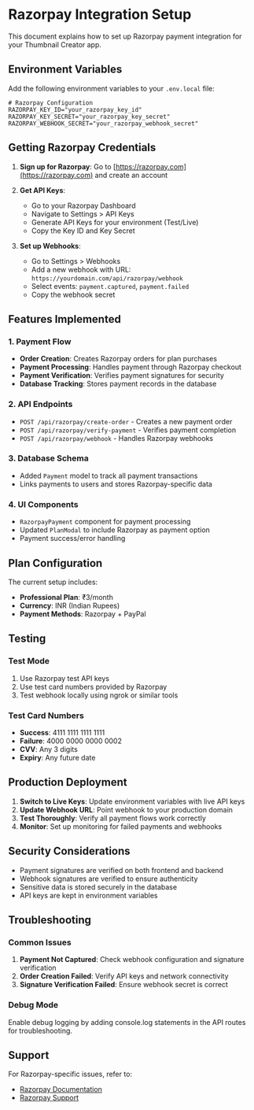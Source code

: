 # Razorpay Integration Setup

This document explains how to set up Razorpay payment integration for your Thumbnail Creator app.

## Environment Variables

Add the following environment variables to your `.env.local` file:

```env
# Razorpay Configuration
RAZORPAY_KEY_ID="your_razorpay_key_id"
RAZORPAY_KEY_SECRET="your_razorpay_key_secret"
RAZORPAY_WEBHOOK_SECRET="your_razorpay_webhook_secret"
```

## Getting Razorpay Credentials

1. **Sign up for Razorpay**: Go to [https://razorpay.com](https://razorpay.com) and create an account
2. **Get API Keys**:

   - Go to your Razorpay Dashboard
   - Navigate to Settings > API Keys
   - Generate API Keys for your environment (Test/Live)
   - Copy the Key ID and Key Secret

3. **Set up Webhooks**:
   - Go to Settings > Webhooks
   - Add a new webhook with URL: `https://yourdomain.com/api/razorpay/webhook`
   - Select events: `payment.captured`, `payment.failed`
   - Copy the webhook secret

## Features Implemented

### 1. Payment Flow

- **Order Creation**: Creates Razorpay orders for plan purchases
- **Payment Processing**: Handles payment through Razorpay checkout
- **Payment Verification**: Verifies payment signatures for security
- **Database Tracking**: Stores payment records in the database

### 2. API Endpoints

- `POST /api/razorpay/create-order` - Creates a new payment order
- `POST /api/razorpay/verify-payment` - Verifies payment completion
- `POST /api/razorpay/webhook` - Handles Razorpay webhooks

### 3. Database Schema

- Added `Payment` model to track all payment transactions
- Links payments to users and stores Razorpay-specific data

### 4. UI Components

- `RazorpayPayment` component for payment processing
- Updated `PlanModal` to include Razorpay as payment option
- Payment success/error handling

## Plan Configuration

The current setup includes:

- **Professional Plan**: ₹3/month
- **Currency**: INR (Indian Rupees)
- **Payment Methods**: Razorpay + PayPal

## Testing

### Test Mode

1. Use Razorpay test API keys
2. Use test card numbers provided by Razorpay
3. Test webhook locally using ngrok or similar tools

### Test Card Numbers

- **Success**: 4111 1111 1111 1111
- **Failure**: 4000 0000 0000 0002
- **CVV**: Any 3 digits
- **Expiry**: Any future date

## Production Deployment

1. **Switch to Live Keys**: Update environment variables with live API keys
2. **Update Webhook URL**: Point webhook to your production domain
3. **Test Thoroughly**: Verify all payment flows work correctly
4. **Monitor**: Set up monitoring for failed payments and webhooks

## Security Considerations

- Payment signatures are verified on both frontend and backend
- Webhook signatures are verified to ensure authenticity
- Sensitive data is stored securely in the database
- API keys are kept in environment variables

## Troubleshooting

### Common Issues

1. **Payment Not Captured**: Check webhook configuration and signature verification
2. **Order Creation Failed**: Verify API keys and network connectivity
3. **Signature Verification Failed**: Ensure webhook secret is correct

### Debug Mode

Enable debug logging by adding console.log statements in the API routes for troubleshooting.

## Support

For Razorpay-specific issues, refer to:

- [Razorpay Documentation](https://razorpay.com/docs/)
- [Razorpay Support](https://razorpay.com/support/)
